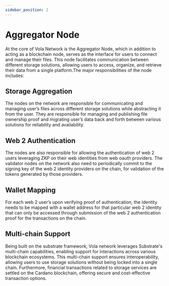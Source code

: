 ```yaml
---
sidebar_position: 2
---
```


# Aggregator Node

At the core of Vola Network is the Aggregator Node, which in addition to acting as a blockchain node, serves as the interface for users to connect and manage their files. This node facilitates communication between different storage solutions, allowing users to access, organize, and retrieve their data from a single platform.The major responsibilities of the node includes:

## Storage Aggregation

The nodes on the network are responsible for communicating and managing user’s files across different storage solutions while abstracting it from the user. They are responsible for managing and publishing file ownership proof and migrating user’s data back and forth between various solutions for reliability and availability.

## Web 2 Authentication

The nodes are also responsible for allowing the authentication of web 2 users leveraging ZKP on their web identities from web oauth providers. The validator nodes on the network also need to periodically commit to the signing key of the web 2 identity providers on the chain, for validation of the tokens generated by those providers.

## Wallet Mapping

For each web 2 user’s upon verifying proof of authentication, the identity needs to be mapped with a wallet address for that particular web 2 identity that can only be accessed through submission of the web 2 authentication proof for the transactions on the chain.

## Multi-chain Support

Being built on the substrate framework, Vola network leverages Substrate's multi-chain capabilities, enabling support for interactions across various blockchain ecosystems. This multi-chain support ensures interoperability, allowing users to use storage solutions without being locked into a single chain.
Furthermore, financial transactions related to storage services are settled on the Cardano blockchain, offering secure and cost-effective transaction options.
